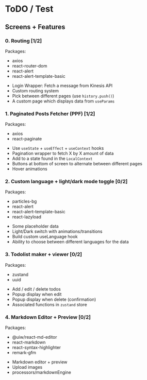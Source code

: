 # ToDO / Test

## Screens + Features

### 0. Routing [1/2]

Packages:

- axios
- react-router-dom
- react-alert
- react-alert-template-basic

* Login Wrapper: Fetch a message from Kinesis API
* Custom routing system
* Pick between different pages (use `history.push()`)
* A custom page which displays data from `useParams`

### 1. Paginated Posts Fetcher (PPF) [1/2]

Packages:

- axios
- react-paginate

* Use `useState` + `useEffect` + `useContext` hooks
* Pagination wrapper to fetch X by X amount of data
* Add to a state found in the `LocalContext`
* Buttons at bottom of screen to alternate between different pages
* Hover animations

### 2. Custom language + light/dark mode toggle [0/2]

Packages:

- particles-bg
- react-alert
- react-alert-template-basic
- react-lazyload

* Some placeholder data
* Light/Dark switch with animations/transitions
* Build custom useLanguage hook
* Ability to choose between different languages for the data

### 3. Todolist maker + viewer [0/2]

Packages:

- zustand
- uuid

* Add / edit / delete todos
* Popup display when edit
* Popup display when delete (confirmation)
* Associated functions in `zustand` store

### 4. Markdown Editor + Preview [0/2]

Packages:

- @uiw/react-md-editor
- react-markdown
- react-syntax-highlighter
- remark-gfm

* Markdown editor + preview
* Upload images
* processors/markdownEngine
